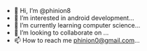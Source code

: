 - 👋 Hi, I’m @phinion8
- 👀 I’m interested in android development...
- 🌱 I’m currently learning computer science...
- 💞️ I’m looking to collaborate on ...
- 📫 How to reach me phinion0@gmail.com...

<!---
phinion8/phinion8 is a ✨ special ✨ repository because its `README.md` (this file) appears on your GitHub profile.
You can click the Preview link to take a look at your changes.
--->
